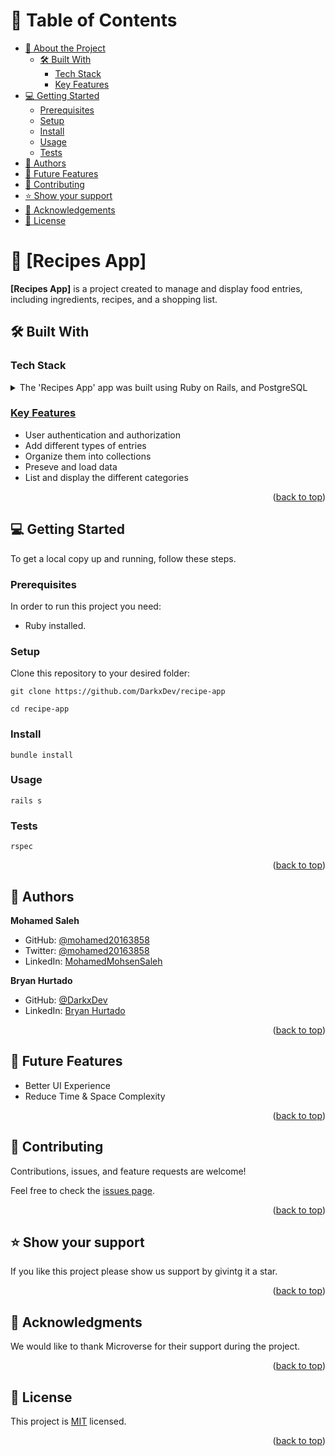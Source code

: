 <a name="readme-top"></a>

# 📗 Table of Contents

- [📖 About the Project](#about-project)
  - [🛠 Built With](#built-with)
    - [Tech Stack](#tech-stack)
    - [Key Features](#key-features)
- [💻 Getting Started](#getting-started)
  - [Prerequisites](#prerequisites)
  - [Setup](#setup)
  - [Install](#install)
  - [Usage](#usage)
  - [Tests](#tests)
- [👥 Authors](#authors)
- [🔭 Future Features](#future-features)
- [🤝 Contributing](#contributing)
- [⭐️ Show your support](#support)
- [🙏 Acknowledgements](#acknowledgements)
- [📝 License](#license)

# 📖 [Recipes App] <a name="about-project"></a>

**[Recipes App]** is a project created to manage and display food entries, including ingredients, recipes, and a shopping list.

## 🛠 Built With <a name="built-with"></a>

### Tech Stack <a name="tech-stack"></a>

<details>
<summary>The 'Recipes App' app was built using Ruby on Rails, and PostgreSQL</summary>
  <ul>
    <li><a href="https://rubyonrails.org/">Ruby on Rails</a></li>
    <li><a href="https://www.postgresql.org/">PostgreSQL</li>
  </ul>
</details>

### Key Features <a name="key-features"></a>

- User authentication and authorization
- Add different types of entries
- Organize them into collections
- Preseve and load data
- List and display the different categories

<p align="right">(<a href="#readme-top">back to top</a>)</p>

<!-- GETTING STARTED -->

## 💻 Getting Started <a name="getting-started"></a>

To get a local copy up and running, follow these steps.

### Prerequisites <a name="prerequisites">

In order to run this project you need:

- Ruby installed.

### Setup <a name="setup">

Clone this repository to your desired folder:

```
git clone https://github.com/DarkxDev/recipe-app

cd recipe-app
```

### Install <a name="install">
```
bundle install
```

### Usage <a name="usage">
```
rails s
```

### Tests <a name="tests">
```
rspec
```
<p align="right">(<a href="#readme-top">back to top</a>)</p>

## 👥 Authors <a name="authors"></a>

**Mohamed Saleh**

- GitHub: [@mohamed20163858](https://github.com/mohamed20163858)
- Twitter: [@mohamed20163858](https://twitter.com/mohamed20163858)
- LinkedIn: [MohamedMohsenSaleh](https://www.linkedin.com/in/mohamedmohsensaleh/)

**Bryan Hurtado**

- GitHub: [@DarkxDev](https://github.com/DarkxDev)
- LinkedIn: [Bryan Hurtado](https://www.linkedin.com/in/bryan-hurtado/)

<p align="right">(<a href="#readme-top">back to top</a>)</p>

## 🔭 Future Features <a name="future-features"></a>

- Better UI Experience
- Reduce Time & Space Complexity

<p align="right">(<a href="#readme-top">back to top</a>)</p>

## 🤝 Contributing <a name="contributing"></a>

Contributions, issues, and feature requests are welcome!

Feel free to check the [issues page](https://github.com/DarkxDev/recipe-app/issues).

<p align="right">(<a href="#readme-top">back to top</a>)</p>

## ⭐️ Show your support <a name="support"></a>

If you like this project please show us support by givintg it a star.

<p align="right">(<a href="#readme-top">back to top</a>)</p>

## 🙏 Acknowledgments <a name="acknowledgements"></a>

We would like to thank Microverse for their support during the project.

<p align="right">(<a href="#readme-top">back to top</a>)</p>

## 📝 License <a name="license"></a>

This project is [MIT](./MIT) licensed.

<p align="right">(<a href="#readme-top">back to top</a>)</p>
